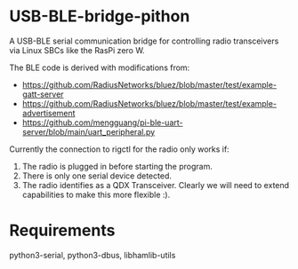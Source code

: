# USB-BLE-bridge-pithon
A USB-BLE serial communication bridge for controlling radio transceivers via
Linux SBCs like the RasPi zero W.

The BLE code is derived with modifications from:
* https://github.com/RadiusNetworks/bluez/blob/master/test/example-gatt-server
* https://github.com/RadiusNetworks/bluez/blob/master/test/example-advertisement
* https://github.com/mengguang/pi-ble-uart-server/blob/main/uart_peripheral.py

Currently the connection to rigctl for the radio only works if:
1) The radio is plugged in before starting the program.
2) There is only one serial device detected.
3) The radio identifies as a QDX Transceiver.
Clearly we will need to extend capabilities to make this more flexible :).

# Requirements
python3-serial, python3-dbus, libhamlib-utils

